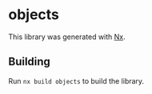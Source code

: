 # objects

This library was generated with [Nx](https://nx.dev).

## Building

Run `nx build objects` to build the library.
